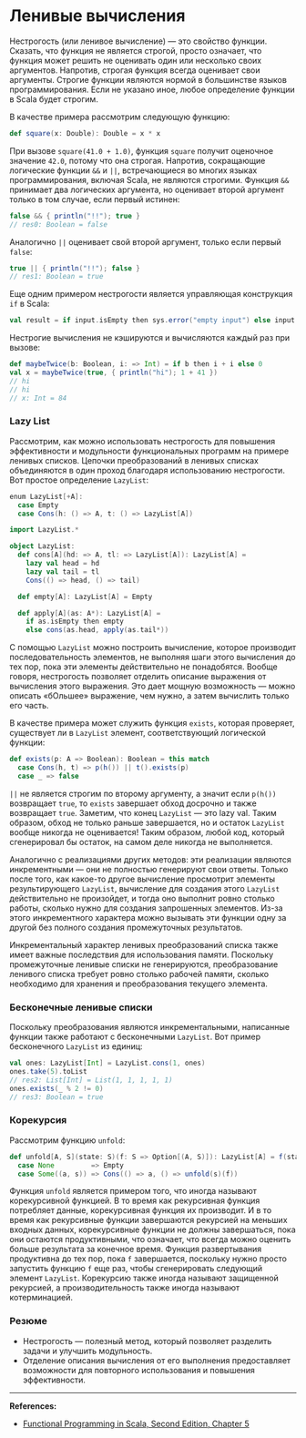 # Ленивые вычисления

Нестрогость (или ленивое вычисление) — это свойство функции. 
Сказать, что функция не является строгой, просто означает, 
что функция может решить не оценивать один или несколько своих аргументов. 
Напротив, строгая функция всегда оценивает свои аргументы. 
Строгие функции являются нормой в большинстве языков программирования. 
Если не указано иное, любое определение функции в Scala будет строгим. 

В качестве примера рассмотрим следующую функцию:

```scala
def square(x: Double): Double = x * x
```

При вызове `square(41.0 + 1.0)`, функция `square` получит оценочное значение `42.0`, потому что она строгая.
Напротив, сокращающие логические функции `&&` и `||`, 
встречающиеся во многих языках программирования, включая Scala, не являются строгими.
Функция `&&` принимает два логических аргумента, но оценивает второй аргумент только в том случае, если первый истинен:

```scala 
false && { println("!!"); true }
// res0: Boolean = false
```

Аналогично `||` оценивает свой второй аргумент, только если первый `false`:

```scala 
true || { println("!!"); false }
// res1: Boolean = true
```

Еще одним примером нестрогости является управляющая конструкция `if` в Scala:

```scala
val result = if input.isEmpty then sys.error("empty input") else input
```

Нестрогие вычисления не кэшируются и вычисляются каждый раз при вызове:

```scala
def maybeTwice(b: Boolean, i: => Int) = if b then i + i else 0
val x = maybeTwice(true, { println("hi"); 1 + 41 })
// hi
// hi
// x: Int = 84
```

### Lazy List

Рассмотрим, как можно использовать нестрогость для повышения эффективности 
и модульности функциональных программ на примере ленивых списков. 
Цепочки преобразований в ленивых списках объединяются в один проход благодаря использованию нестрогости. 
Вот простое определение `LazyList`:

```scala
enum LazyList[+A]:
  case Empty
  case Cons(h: () => A, t: () => LazyList[A])

import LazyList.*

object LazyList:
  def cons[A](hd: => A, tl: => LazyList[A]): LazyList[A] =
    lazy val head = hd
    lazy val tail = tl
    Cons(() => head, () => tail)

  def empty[A]: LazyList[A] = Empty

  def apply[A](as: A*): LazyList[A] =
    if as.isEmpty then empty
    else cons(as.head, apply(as.tail*))
```

С помощью `LazyList` можно построить вычисление, которое производит последовательность элементов, 
не выполняя шаги этого вычисления до тех пор, пока эти элементы действительно не понадобятся. 
Вообще говоря, нестрогость позволяет отделить описание выражения от вычисления этого выражения. 
Это дает мощную возможность — можно описать «бОльшее» выражение, чем нужно, а затем вычислить только его часть.

В качестве примера может служить функция `exists`, 
которая проверяет, существует ли в `LazyList` элемент, соответствующий логической функции:

```scala
def exists(p: A => Boolean): Boolean = this match
  case Cons(h, t) => p(h()) || t().exists(p)
  case _ => false
```

`||` не является строгим по второму аргументу, а значит если `p(h())` возвращает `true`, 
то `exists` завершает обход досрочно и также возвращает `true`. 
Заметим, что конец `LazyList` — это lazy val. 
Таким образом, обход не только раньше завершается, но и остаток `LazyList` вообще никогда не оценивается! 
Таким образом, любой код, который сгенерировал бы остаток, на самом деле никогда не выполняется.

Аналогично с реализациями других методов: эти реализации являются инкрементными — они не полностью генерируют свои ответы. 
Только после того, как какое-то другое вычисление просмотрит элементы результирующего `LazyList`, 
вычисление для создания этого `LazyList` действительно не произойдет, 
и тогда оно выполнит ровно столько работы, сколько нужно для создания запрошенных элементов. 
Из-за этого инкрементного характера можно вызывать эти функции 
одну за другой без полного создания промежуточных результатов. 

Инкрементальный характер ленивых преобразований списка также имеет важные последствия для использования памяти. 
Поскольку промежуточные ленивые списки не генерируются, 
преобразование ленивого списка требует ровно столько рабочей памяти, 
сколько необходимо для хранения и преобразования текущего элемента.

### Бесконечные ленивые списки 

Поскольку преобразования являются инкрементальными, написанные функции также работают с бесконечными `LazyList`. 
Вот пример бесконечного `LazyList` из единиц:

```scala
val ones: LazyList[Int] = LazyList.cons(1, ones)
ones.take(5).toList
// res2: List[Int] = List(1, 1, 1, 1, 1)
ones.exists(_ % 2 != 0)
// res3: Boolean = true
```

### Корекурсия

Рассмотрим функцию `unfold`:

```scala
def unfold[A, S](state: S)(f: S => Option[(A, S)]): LazyList[A] = f(state) match
  case None         => Empty
  case Some((a, s)) => Cons(() => a, () => unfold(s)(f))       
```

Функция `unfold` является примером того, что иногда называют корекурсивной функцией. 
В то время как рекурсивная функция потребляет данные, корекурсивная функция их производит. 
И в то время как рекурсивные функции завершаются рекурсией на меньших входных данных, 
корекурсивные функции не должны завершаться, пока они остаются продуктивными, 
что означает, что всегда можно оценить больше результата за конечное время. 
Функция развертывания продуктивна до тех пор, пока `f` завершается, 
поскольку нужно просто запустить функцию `f` еще раз, чтобы сгенерировать следующий элемент `LazyList`. 
Корекурсию также иногда называют защищенной рекурсией, а производительность также иногда называют котерминацией.

### Резюме 

- Нестрогость — полезный метод, который позволяет разделить задачи и улучшить модульность. 
- Отделение описания вычисления от его выполнения предоставляет возможности 
для повторного использования и повышения эффективности.


---

**References:**
- [Functional Programming in Scala, Second Edition, Chapter 5](https://www.manning.com/books/functional-programming-in-scala-second-edition?query=Functional%20Programming%20in%20Scala,%20Second%20Edition)
